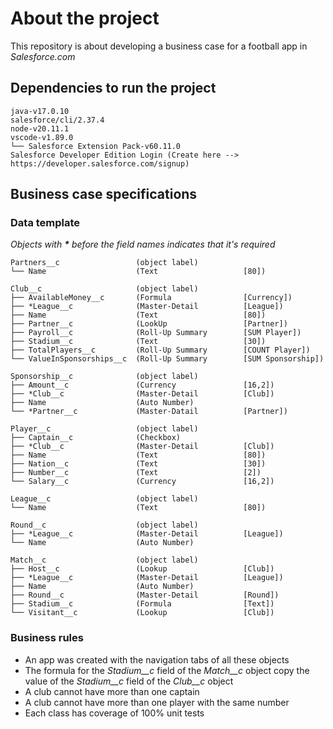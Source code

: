 # About the project

This repository is about developing a business case for a football app in _Salesforce.com_ 

## Dependencies to run the project
```
java-v17.0.10
salesforce/cli/2.37.4 
node-v20.11.1
vscode-v1.89.0
└── Salesforce Extension Pack-v60.11.0 
Salesforce Developer Edition Login (Create here --> https://developer.salesforce.com/signup)
```

## Business case specifications

###  Data template
_Objects with __*__ before the field names indicates that it's required_ 

```
Partners__c                 (object label)            
└── Name                    (Text                   [80])
```

```
Club__c                     (object label)            
├── AvailableMoney__c       (Formula                [Currency])
├── *League__c              (Master-Detail          [League])
├── Name                    (Text                   [80])
├── Partner__c              (LookUp                 [Partner])
├── Payroll__c              (Roll-Up Summary        [SUM Player])
├── Stadium__c              (Text                   [30])
├── TotalPlayers__c         (Roll-Up Summary        [COUNT Player])
└── ValueInSponsorships__c  (Roll-Up Summary        [SUM Sponsorship])
```

```
Sponsorship__c              (object label)            
├── Amount__c               (Currency               [16,2])
├── *Club__c                (Master-Detail          [Club])
├── Name                    (Auto Number)
└── *Partner__c             (Master-Datail          [Partner])
```

```
Player__c                   (object label)            
├── Captain__c              (Checkbox)
├── *Club__c                (Master-Detail          [Club])
├── Name                    (Text                   [80])
├── Nation__c               (Text                   [30])
├── Number__c               (Text                   [2])
└── Salary__c               (Currency               [16,2])
```

```
League__c                   (object label)            
└── Name                    (Text                   [80])
```

```
Round__c                    (object label)            
├── *League__c              (Master-Detail          [League])
└── Name                    (Auto Number)
```

```
Match__c                    (object label)            
├── Host__c                 (Lookup                 [Club])
├── *League__c              (Master-Detail          [League])
├── Name                    (Auto Number)
├── Round__c                (Master-Detail          [Round])
├── Stadium__c              (Formula                [Text])
└── Visitant__c             (Lookup                 [Club])
```

### Business rules
- An app was created with the navigation tabs of all these objects
- The formula for the _Stadium__c_ field of the _Match__c_ object copy the value of the _Stadium__c_ field of the _Club__c_ object
- A club cannot have more than one captain
- A club cannot have more than one player with the same number
- Each class has coverage of 100% unit tests